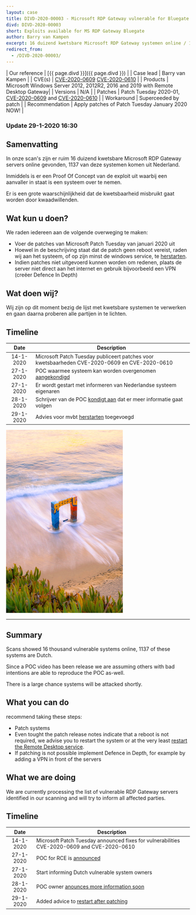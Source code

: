 ```yaml
---
layout: case
title: DIVD-2020-00003 - Microsoft RDP Gateway vulnerable for Bluegate RCE 
divd: DIVD-2020-00003
short: Exploits available for MS RDP Gateway Bluegate
author: Barry van Kampen
excerpt: 16 duizend kwetsbare Microsoft RDP Gateway systemen online / 16 thousand vulnerable Microsoft RDP Gateway systemen online
redirect_from:
  - /DIVD-2020-00003/
---
```


| Our reference | [{{ page.divd }}]({{ page.divd }}) |
| Case lead | Barry van Kampen |
| CVE(s) | [CVE-2020-0609](https://cve.mitre.org/cgi-bin/cvename.cgi?name=CVE-CVE-2020-0609) [CVE-2020-0610](https://cve.mitre.org/cgi-bin/cvename.cgi?name=CVE-CVE-2020-0610) |
| Products | Microsoft Windows Server 2012, 2012R2, 2016 and 2019 with Remote Desktop Gateway|
| Versions | N/A |
| Patches | Patch Tuesday 2020-01, [CVE-2020-0609](https://portal.msrc.microsoft.com/en-US/security-guidance/advisory/CVE-2020-0609) and [CVE-2020-0610](https://portal.msrc.microsoft.com/en-US/security-guidance/advisory/CVE-2020-0610) |
| Workaround | Superceeded by patch |
| Recommendation | Apply patches of Patch Tuesday January 2020 NOW! |

### Update 29-1-2020 16:30

## Samenvatting

In onze scan's zijn er ruim 16 duizend kwetsbare Microsoft RDP Gateway servers online gevonden, 1137 van deze systemen komen uit Nederland.

Inmiddels is er een Proof Of Concept van de exploit uit waarbij een aanvaller in staat is een systeem over te nemen.

Er is een grote waarschijnlijkheid dat de kwetsbaarheid misbruikt gaat worden door kwaadwillenden.

## Wat kun u doen?

We raden iedereen aan de volgende overweging te maken:
* Voer de patches van Microsoft Patch Tuesday van januari 2020 uit
* Hoewel in de beschrijving staat dat de patch geen reboot vereist, raden wij aan het systeem, of op zijn minst de windows service, te [herstarten](/2020/01/29/BlueGate-patch-restart/).
* Indien patches niet uitgevoerd kunnen worden om redenen, plaats de server niet direct aan het internet en gebruik bijvoorbeeld een VPN (creëer Defence In Depth)

## Wat doen wij?

Wij zijn op dit moment bezig de lijst met kwetsbare systemen te verwerken en gaan daarna proberen alle partijen in te lichten.

## Timeline

| Date  | Description |
|:-----:|-------------|
| 14-1-2020 | Microsoft Patch Tuesday publiceert patches voor kwetsbaarheden CVE-2020-0609 en CVE-2020-0610|
| 27-1-2020 | POC waarmee systeem kan worden overgenomen [aangekondigd](https://twitter.com/layle_ctf/status/1221514332049113095) |
| 27-1-2020 | Er wordt gestart met informeren van Nederlandse systeem eigenaren |
| 28-1-2020 | Schrijver van de POC [kondigt aan](https://twitter.com/layle_ctf/status/1221514332049113095) dat er meer informatie gaat volgen |
| 29-1-2020 | Advies voor mvbt [herstarten](/2020/01/29/BlueGate-patch-restart/) toegevoegd |

![A picture of a a blue and red gate in the sea](/assets/images/bluegate_small.png "Image copyright Scopio")

<hr>

## Summary

Scans showed 16 thousand vulnerable systems online, 1137 of these systems are Dutch.

Since a POC video has been release we are assuming others with bad intentions are able to reproduce the POC as-well.

There is a large chance systems will be attacked shortly.

## What you can do

recommend taking these steps:
* Patch systems
*  Even tought the patch release notes indicate that a reboot is not required, we advise you to restart the system or at the very least [restart the Remote Desktop service](/2020/01/29/BlueGate-patch-restart/).
* If patching is not possible implement Defence in Depth, for example by adding a VPN in front of the servers

## What we are doing

We are currently processing the list of vulnerable RDP Gateway servers identified in our scanning and will try to inform all affected parties.

## Timeline

| Date  | Description |
|:-----:|-------------|
| 14-1-2020 | Microsoft Patch Tuesday announced fixes for vulnerabilities CVE-2020-0609 and CVE-2020-0610 |
| 27-1-2020 | POC for RCE is [announced](https://twitter.com/layle_ctf/status/1221514332049113095) |
| 27-1-2020 | Start informing Dutch vulnerable system owners |
| 28-1-2020 | POC owner [anounces more information soon](https://twitter.com/layle_ctf/status/1221514332049113095) |
| 29-1-2020 | Added advice to [restart after patching](/2020/01/29/BlueGate-patch-restart/) |

